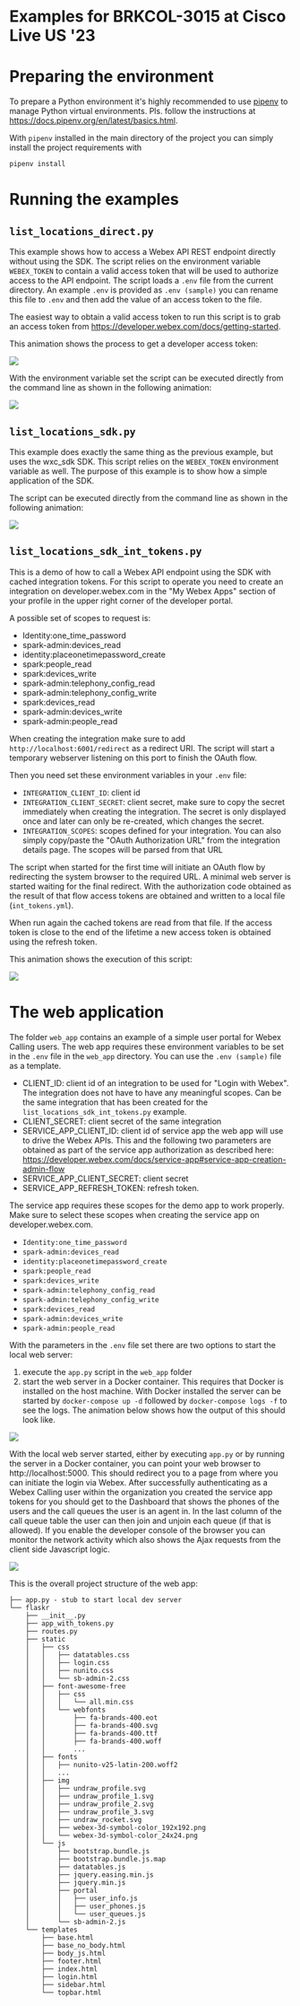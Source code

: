 # Examples for BRKCOL-3015 at Cisco Live US '23

# Preparing the environment

To prepare a Python environment it's
highly recommended to use [pipenv](https://docs.pipenv.org/en/latest/index.html) to manage Python virtual environments.
Pls. follow the instructions at https://docs.pipenv.org/en/latest/basics.html.

With `pipenv` installed in the main directory of the project you can simply install the project requirements with

    pipenv install

# Running the examples

## `list_locations_direct.py`

This example shows how to access a Webex API REST endpoint directly without using the SDK. The script relies on the
environment variable `WEBEX_TOKEN` to contain a valid access token that will be used to authorize access to the API
endpoint. The script loads a `.env` file from the current directory. An example `.env` is provided as `.env (sample)`
you can rename this file to `.env` and then add the value of an access token to the file.

The easiest way to obtain a valid access token to run this script is to grab an access token
from https://developer.webex.com/docs/getting-started.

This animation shows the process to get a developer access token:

![](.README_images/personal%20access%20token.gif)

With the environment variable set the script can be executed directly from the command line as shown in the following
animation:

![](.README_images/list_locations_direct.gif)

## `list_locations_sdk.py`

This example does exactly the same thing as the previous example, but uses the wxc_sdk SDK. This script relies on
the `WEBEX_TOKEN` environment variable as well. The purpose of this example is to show how a simple application of the
SDK.

The script can be executed directly from the command line as shown in the following
animation:

![](.README_images/list_locations_sdk.gif)

## `list_locations_sdk_int_tokens.py`

This is a demo of how to call a Webex API endpoint using the SDK with cached integration tokens. For this script to
operate you need to create an integration on developer.webex.com in the "My Webex Apps" section of your profile in the
upper right corner of the developer portal.

A possible set of scopes to request is:

* Identity:one_time_password
* spark-admin:devices_read
* identity:placeonetimepassword_create
* spark:people_read
* spark:devices_write
* spark-admin:telephony_config_read
* spark-admin:telephony_config_write
* spark:devices_read
* spark-admin:devices_write
* spark-admin:people_read

When creating the integration make sure to add `http://localhost:6001/redirect` as a redirect URI. The script will start
a temporary webserver listening on this port to finish the OAuth flow.

Then you need set these environment variables in your `.env` file:

* `INTEGRATION_CLIENT_ID`: client id
* `INTEGRATION_CLIENT_SECRET`: client secret, make sure to copy the secret immediately when creating the integration.
  The
  secret is only displayed once and later can only be re-created, which changes the secret.
* `INTEGRATION_SCOPES`: scopes defined for your integration. You can also simply copy/paste the "OAuth Authorization
  URL" from the integration details page. The scopes will be parsed from that URL

The script when started for the first time will initiate an OAuth flow by redirecting the system browser to the required
URL. A minimal web server is started waiting for the final redirect. With the authorization code obtained as the result
of that flow access tokens are obtained and written to a local file (`int_tokens.yml`).

When run again the cached tokens are read from that file. If the access token is close to the end of the lifetime a new
access token is obtained using the refresh token.

This animation shows the execution of this script:

![](.README_images/integration%20tokens.gif)

# The web application

The folder `web_app` contains an example of a simple user portal for Webex Calling users. The web app requires these
environment variables to be set in the `.env` file in the `web_app` directory. You can use the `.env (sample)` file as a
template.

* CLIENT_ID: client id of an integration to be used for "Login with Webex". The integration does not have to have any
  meaningful scopes. Can be the same integration that has been created for the `list_locations_sdk_int_tokens.py`
  example.
* CLIENT_SECRET: client secret of the same integration
* SERVICE_APP_CLIENT_ID: client id of service app the web app will use to drive the Webex APIs. This and the following
  two parameters are obtained as part of the service app authorization as described
  here: https://developer.webex.com/docs/service-app#service-app-creation-admin-flow
* SERVICE_APP_CLIENT_SECRET: client secret
* SERVICE_APP_REFRESH_TOKEN: refresh token.

The service app requires these scopes for the demo app to work properly. Make sure to select these scopes when creating
the service app on developer.webex.com.

* `Identity:one_time_password`
* `spark-admin:devices_read`
* `identity:placeonetimepassword_create`
* `spark:people_read`
* `spark:devices_write`
* `spark-admin:telephony_config_read`
* `spark-admin:telephony_config_write`
* `spark:devices_read`
* `spark-admin:devices_write`
* `spark-admin:people_read`

With the parameters in the `.env` file set there are two options to start the local web server:

1) execute the `app.py` script in the `web_app` folder
2) start the web server in a Docker container. This requires that Docker is installed on the host machine. With Docker
   installed the server can be started by `docker-compose up -d` followed by `docker-compose logs -f` to see the logs.
   The animation below shows how the output of this should look like.

![](.README_images/start%20docker.gif)

With the local web server started, either by executing `app.py` or by running the server in a Docker container, you can
point your web browser to http://localhost:5000. This should redirect you to a page from where you can initiate the
login via Webex. After successfully authenticating as a Webex Calling user within the organization you created the
service app tokens for you should get to the Dashboard that shows the phones of the users and the call queues the user
is an agent in. In the last column of the call queue table the user can then join and unjoin each queue (if that is
allowed). If you enable the developer console of the browser you can monitor the network activity which also shows the
Ajax requests from the client side Javascript logic.

![](.README_images/portal%20access.gif)


This is the overall project structure of the web app:

    ├── app.py - stub to start local dev server
    └── flaskr
        ├── __init__.py
        ├── app_with_tokens.py
        ├── routes.py
        ├── static
        │   ├── css
        │   │   ├── datatables.css
        │   │   ├── login.css
        │   │   ├── nunito.css
        │   │   └── sb-admin-2.css
        │   ├── font-awesome-free
        │   │   ├── css
        │   │   │   └── all.min.css
        │   │   └── webfonts
        │   │       ├── fa-brands-400.eot
        │   │       ├── fa-brands-400.svg
        │   │       ├── fa-brands-400.ttf
        │   │       ├── fa-brands-400.woff
        │   │       ...
        │   ├── fonts
        │   │   ├── nunito-v25-latin-200.woff2
        │   │   ...
        │   ├── img
        │   │   ├── undraw_profile.svg
        │   │   ├── undraw_profile_1.svg
        │   │   ├── undraw_profile_2.svg
        │   │   ├── undraw_profile_3.svg
        │   │   ├── undraw_rocket.svg
        │   │   ├── webex-3d-symbol-color_192x192.png
        │   │   └── webex-3d-symbol-color_24x24.png
        │   └── js
        │       ├── bootstrap.bundle.js
        │       ├── bootstrap.bundle.js.map
        │       ├── datatables.js
        │       ├── jquery.easing.min.js
        │       ├── jquery.min.js
        │       ├── portal
        │       │   ├── user_info.js
        │       │   ├── user_phones.js
        │       │   └── user_queues.js
        │       └── sb-admin-2.js
        └── templates
            ├── base.html
            ├── base_no_body.html
            ├── body_js.html
            ├── footer.html
            ├── index.html
            ├── login.html
            ├── sidebar.html
            └── topbar.html
